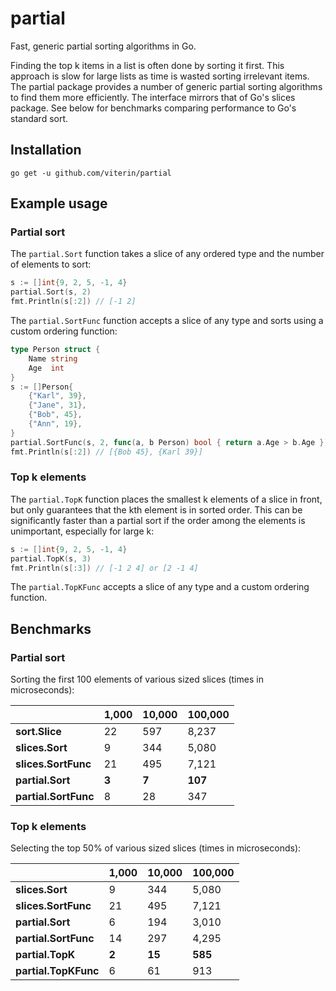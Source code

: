 # partial

Fast, generic partial sorting algorithms in Go.

Finding the top k items in a list is often done by sorting it first. This approach is slow for large lists as time is wasted sorting irrelevant items. The partial package provides a number of generic partial sorting algorithms to find them more efficiently. The interface mirrors that of Go's slices package. See below for benchmarks comparing performance to Go's standard sort.

## Installation

```shell
go get -u github.com/viterin/partial
```

## Example usage

### Partial sort

The `partial.Sort` function takes a slice of any ordered type and the number of elements to sort:

```go
s := []int{9, 2, 5, -1, 4}
partial.Sort(s, 2)
fmt.Println(s[:2]) // [-1 2]
```

The `partial.SortFunc` function accepts a slice of any type and sorts using a custom ordering function:

```go
type Person struct {
    Name string
    Age  int
}
s := []Person{
    {"Karl", 39},
    {"Jane", 31},
    {"Bob", 45},
    {"Ann", 19},
}
partial.SortFunc(s, 2, func(a, b Person) bool { return a.Age > b.Age })
fmt.Println(s[:2]) // [{Bob 45}, {Karl 39}]
```

### Top k elements

The `partial.TopK` function places the smallest k elements of a slice in front, but only guarantees that the kth element is in sorted order. This can be significantly faster than a partial sort if the order among the elements is unimportant, especially for large k:

```go
s := []int{9, 2, 5, -1, 4}
partial.TopK(s, 3)
fmt.Println(s[:3]) // [-1 2 4] or [2 -1 4]
```

The `partial.TopKFunc` accepts a slice of any type and a custom ordering function.

## Benchmarks

### Partial sort

Sorting the first 100 elements of various sized slices (times in microseconds):

|                      | **1,000** | **10,000** | **100,000** |
|----------------------|-----------|------------|-------------|
| **sort.Slice**       | 22        | 597        | 8,237       |
| **slices.Sort**      | 9         | 344        | 5,080       |
| **slices.SortFunc**  | 21        | 495        | 7,121       |
| **partial.Sort**     | **3**     | **7**      | **107**     |
| **partial.SortFunc** | 8         | 28         | 347         |

### Top k elements

Selecting the top 50% of various sized slices (times in microseconds):

|                      | **1,000** | **10,000** | **100,000** |
|----------------------|-----------|------------|-------------|
| **slices.Sort**      | 9         | 344        | 5,080       |
| **slices.SortFunc**  | 21        | 495        | 7,121       |
| **partial.Sort**     | 6         | 194        | 3,010       |
| **partial.SortFunc** | 14        | 297        | 4,295       |
| **partial.TopK**     | **2**     | **15**     | **585**     |
| **partial.TopKFunc** | 6         | 61         | 913         |
